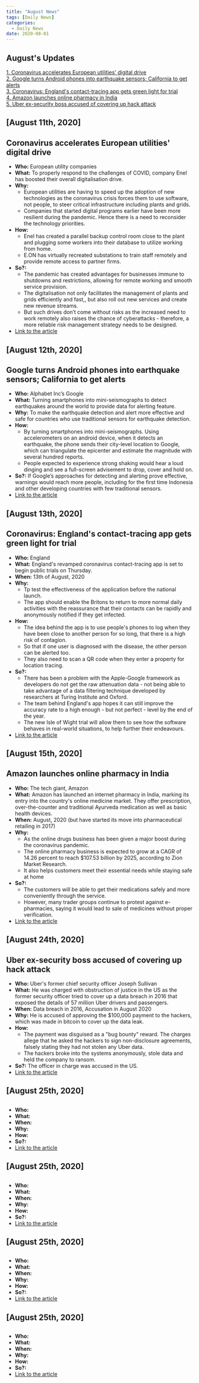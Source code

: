 ```yaml
---
title: "August News"
tags: [Daily News]
categories:
  - Daily News
date: 2020-08-01
---
```


## **August's Updates**

[1. Coronavirus accelerates European utilities' digital drive](#coronavirus-accelerates-european-utilities-digital-drive)   
[2. Google turns Android phones into earthquake sensors; California to get alerts](#google-turns-android-phones-into-earthquake-sensors-california-to-get-alerts)  
[3. Coronavirus: England's contact-tracing app gets green light for trial](#coronavirus-englands-contact-tracing-app-gets-green-light-for-trial)  
[4. Amazon launches online pharmacy in India](#amazon-launches-online-pharmacy-in-india)  
[5. Uber ex-security boss accused of covering up hack attack](#uber-ex-security-boss-accused-of-covering-up-hack-attack)  



## [August 11th, 2020]

##  Coronavirus accelerates European utilities' digital drive
- **Who:**  European utility companies
- **What:** To properly respond to the challenges of COVID, company Enel has boosted their overall digitalisation drive.
- **Why:**  
  - European utilities are having to speed up the adoption of new technologies as the coronavirus crisis forces them to use software, not people, to steer critical infrastructure including plants and grids.
  - Companies that started digital programs earlier have been more resilient during the pandemic. Hence there is a need to reconsider the technology priorities.
- **How:**
  - Enel has created a parallel backup control room close to the plant and plugging some workers into their database to utilize working from home.
  - E.ON has virtually recreated substations to train staff remotely and provide remote access to partner firms.
- **So?:**
  - The pandemic has created advantages for businesses immune to shutdowns and restrictions, allowing for remote working and smooth service provision.
  - The digitalisation not only facilitates the management of plants and grids efficiently and fast,, but also roll out new services and create new revenue streams.
  - But such drives don’t come without risks as the increased need to work remotely also raises the chance of cyberattacks - therefore, a more reliable risk management strategy needs to be designed.
- [Link to the article](https://www.reuters.com/article/us-health-coronavirus-utilities-tech-foc/coronavirus-accelerates-european-utilities-digital-drive-idUSKCN2560OK)


## [August 12th, 2020]

##  Google turns Android phones into earthquake sensors; California to get alerts
- **Who:**  Alphabet Inc’s Google
- **What:** Turning smartphones into mini-seismographs to detect earthquakes around the world to provide data for alerting feature.
- **Why:**  To make the earthquake detection and alert more effective and safe for countries who use traditional sensors for earthquake detection.
- **How:**
  - By turning smartphones into mini-seismographs. Using accelerometers on an android device, when it detects an earthquake, the phone sends their city-level location to Google, which can triangulate the epicenter and estimate the magnitude with several hundred reports.
  - People expected to experience strong shaking would hear a loud dinging and see a full-screen advisement to drop, cover and hold on.
- **So?:** If Google’s approaches for detecting and alerting prove effective, warnings would reach more people, including for the first time Indonesia and other developing countries with few traditional sensors.
- [Link to the article](https://www.reuters.com/article/us-alphabet-google-quake/google-turns-android-phones-into-earthquake-sensors-california-to-get-alerts-idUSKCN2571TN)


## [August 13th, 2020]

##  Coronavirus: England's contact-tracing app gets green light for trial
- **Who:**  England
- **What:** England's revamped coronavirus contact-tracing app is set to begin public trials on Thursday.
- **When:**  13th of August, 2020
- **Why:**  
  - Tp test the effectiveness of the application before the national launch.
  - The app should enable the Britons to return to more normal daily activities with the reassurance that their contacts can be rapidly and anonymously notified if they get infected. 
- **How:**  
  - The idea behind the app is to use people's phones to log when they have been close to another person for so long, that there is a high risk of contagion.
  - So that if one user is diagnosed with the disease, the other person can be alerted too.
  - They also need to scan a QR code when they enter a property for location tracing.
- **So?:**
  - There has been a problem with the Apple-Google framework as developers do not get the raw attenuation data - not being able to take advantage of a data filtering technique developed by researchers at Turing Institute and Oxford.
  - The team behind England's app hopes it can still improve the accuracy rate to a high enough - but not perfect - level by the end of the year.
  - The new Isle of Wight trial will allow them to see how the software behaves in real-world situations, to help further their endeavours.
- [Link to the article](https://www.bbc.com/news/technology-53753678)


## [August 15th, 2020]

##  Amazon launches online pharmacy in India
- **Who:**  The tech giant, Amazon
- **What:** Amazon has launched an internet pharmacy in India, marking its entry into the country's online medicine market. They offer prescription, over-the-counter and traditional Ayurveda medication as well as basic health devices.
- **When:**  August, 2020 (but have started its move into pharmaceutical retailing in 2017)
- **Why:**
  - As the online drugs business has been given a major boost during the coronavirus pandemic.  
  - The online pharmacy business is expected to grow at a CAGR of 14.26 percent to reach $107.53 billion by 2025, according to Zion Market Research.
  - It also helps customers meet their essential needs while staying safe at home
- **So?:**
  - The customers will be able to get their medications safely and more conveniently through the service.
  - However, many trader groups continue to protest against e-pharmacies, saying it would lead to sale of medicines without proper verification.
- [Link to the article](https://www.bbc.com/news/business-53775024)


## [August 24th, 2020]

##  Uber ex-security boss accused of covering up hack attack
- **Who:**  Uber's former chief security officer Joseph Sullivan
- **What:** He was charged with obstruction of justice in the US as the former security officer tried to cover up a data breach in 2016 that exposed the details of 57 million Uber drivers and passengers.
- **When:**  Data breach in 2016, Accusation in August 2020
- **Why:** He is accused of approving the $100,000 payment to the hackers, which was made in bitcoin to cover up the data leak.
- **How:**
  - The payment was disguised as a "bug bounty" reward. The charges allege that he asked the hackers to sign non-disclosure agreements, falsely stating they had not stolen any Uber data.
  - The hackers broke into the systems anonymously, stole data and held the company to ransom.
- **So?:**  The officer in charge was accused in the US.
- [Link to the article](https://www.bbc.com/news/technology-53861375)




## [August 25th, 2020]

##  
- **Who:**  
- **What:** 
- **When:**  
- **Why:** 
- **How:**  
- **So?:** 
- [Link to the article]()



## [August 25th, 2020]

##  
- **Who:**  
- **What:** 
- **When:**  
- **Why:** 
- **How:**  
- **So?:** 
- [Link to the article]()




## [August 25th, 2020]

##  
- **Who:**  
- **What:** 
- **When:**  
- **Why:** 
- **How:**  
- **So?:** 
- [Link to the article]()




## [August 25th, 2020]

##  
- **Who:**  
- **What:** 
- **When:**  
- **Why:** 
- **How:**  
- **So?:** 
- [Link to the article]()
